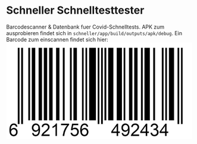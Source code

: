 # Schneller Schnelltesttester
Barcodescanner & Datenbank fuer Covid-Schnelltests.
APK zum ausprobieren findet sich in ``schneller/app/build/outputs/apk/debug``.
Ein Barcode zum einscannen findet sich hier: ![``schneller/app/sampledata``](app/sampledata/barcode.png)
